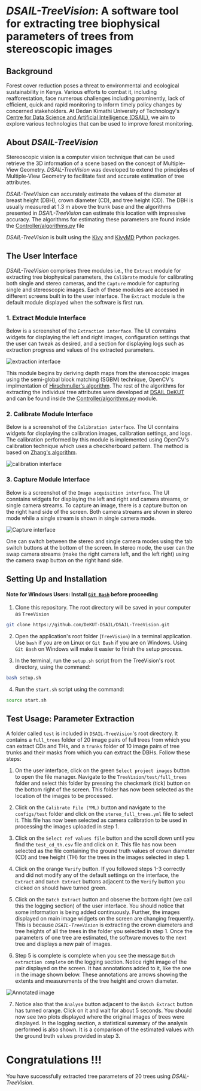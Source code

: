 # *DSAIL-TreeVision*: A software tool for extracting tree biophysical parameters of trees from stereoscopic images

## Background
Forest cover reduction poses a threat to environmental and ecological sustainability in Kenya. Various efforts to combat it, including reafforestation, face numerous challenges including prominently, lack of efficient, quick and rapid monitoring to inform timely policy changes by concerned stakeholders. At Dedan Kimathi University of Technology's [Centre for Data Science and Artificial Intelligence (DSAIL)]((https://dsail.dkut.ac.ke/)), we aim to explore various technologies that can be used to improve forest monitoring.

## About *DSAIL-TreeVision*
Stereoscopic vision is a computer vision technique that can be used retrieve the 3D information of a scene based on the concept of Multiple-View Geometry. *DSAIL-TreeVision* was developed to extend the principles of Multiple-View Geometry to facilitate fast and accurate estimation of tree attributes. 

*DSAIL-TreeVision* can accurately estimate the values of the diameter at breast height (DBH), crown diameter (CD), and tree height (CD). The DBH is usually measured at 1.3 m above the trunk base and the algorithms presented in *DSAIL-TreeVision* can estimate this location with impressive accuracy. The algorithms for estimating these parameters are found inside the [Controller/algorithms.py](./Controller/algorithms.py) file

*DSAIL-TreeVision* is built using the [Kivy](https://kivy.org/) and [KivyMD](https://kivymd.readthedocs.io/en/1.1.1/) Python packages.

## The User Interface
*DSAIL-TreeVision* comprises three modules i.e., the `Extract` module for extracting tree biophysical parameters, the `Calibrate` module for calibrating both single and stereo cameras, and the `Capture` module for capturing single and stereoscopic images. Each of these modules are accessed in different screens built in to the user interface. The `Extract` module is the default module displayed when the software is first run.

### 1. Extract Module Interface
Below is a screenshot of the `Extraction interface`. The UI conntains widgets for displaying the left and right images, configuration settings that the user can tweak as desired, and a section for displaying logs such as extraction progress and values of the extracted parameters.

![extraction interface](./assets/images/readme/extract_main.png)

This module begins by deriving depth maps from the stereoscopic images using the semi-global block matching (SGBM) technique, OpenCV's implmentation of [Hirschmuller's algorithm](https://doi.org/10.1109/TPAMI.2007.1166). The rest of the algorithms for extracting the individual tree attributes were developed at [DSAIL DeKUT](https://dsail.dkut.ac.ke/) and can be found inside the [Controller/algorithms.py](./Controller/algorithms.py) module.

### 2. Calibrate Module Interface
Below is a screenshot of the `Calibration interface`. The UI conntains widgets for displaying the calibration images, calibration settings, and logs. The calibration performed by this module is implemented using OpenCV's calibration technique which uses a checkherboard pattern. The method is based on [Zhang's algorithm](https://doi.org/10.1109/34.888718).

![calibration interface](./assets/images/readme/calib_main_ui.png)

### 3. Capture Module Interface
Below is a screenshot of the `Image acquisition interface`. The UI conntains widgets for displaying the left and right and camera streams, or single camera streams. To capture an image, there is a capture button on the right hand side of the screen. Both camera streams are shown in stereo mode while a single stream is shown in single camera mode. 

![Capture interface](./assets/images/readme/stereo_on.PNG)

One can switch between the stereo and single camera modes using the tab switch buttons at the bottom of the screen. In stereo mode, the user can the swap camera streams (make the right camera left, and the left right) using the camera swap button on the right hand side.

## Setting Up and Installation
#### Note for Windows Users: Install [`Git Bash`](https://git-scm.com/download/win) before proceeding
1. Clone this repository. The root directory will be saved in your computer as `TreeVision`
```bash
git clone https://github.com/DeKUT-DSAIL/DSAIL-TreeVision.git
```

2. Open the application's root folder (`TreeVision`) in a terminal application. Use `bash` if you are on Linux or `Git Bash` if you are on Windows. Using `Git Bash` on Windows will make it easier to finish the setup process.

3. In the terminal, run the `setup.sh` script from the TreeVision's root directory, using the command:
```bash
bash setup.sh
```

4. Run the `start.sh` script using the command:
```bash
source start.sh
```

## Test Usage: Parameter Extraction
A folder called `test` is included in `DSAIL-TreeVision`'s root directory. It contains a `full_trees` folder of 20 image pairs of full trees from which you can extract CDs and THs, and a `trunks` folder of 10 image pairs of tree trunks and their masks from which you can extract the DBHs. Follow these steps:

1. On the user interface, click on the green `Select project images` button to open the file manager. Navigate to the `TreeVision/test/full_trees` folder and select this folder by pressing the checkmark (tick) button on the bottom right of the screen. This folder has now been selected as the location of the images to be processed.

2. Click on the `Calibrate File (YML)` button and navigate to the `configs/test` folder and click on the `stereo_full_trees.yml` file to select it. This file has now been selected as camera calibration to be used in processing the images uploaded in step 1.

3. Click on the `Select ref values file` button and the scroll down until you find the `test_cd_th.csv` file and click on it. This file has now been selected as the file containing the ground truth values of crown diameter (CD) and tree height (TH) for the trees in the images selected in step 1.

4. Click on the orange `Verify` button. If you followed steps 1-3 correctly and did not modify any of the default settings on the interface, the `Extract` and `Batch Extract` buttons adjacent to the `Verify` button you clicked on should have turned green.

5. Click on the `Batch Extract` button and observe the bottom right (we call this the logging section) of the user interface. You should notice that some information is being added continuously. Further, the images displayed on main image widgets on the screen are changing frequently. This is because *`DSAIL-TreeVision`* is extracting the crown diameters and tree heights of all the trees in the folder you selected in step 1. Once the parameters of one tree are estimated, the software moves to the next tree and displays a new pair of images.

6. Step 5 is complete is complete when you see the message `Batch extraction complete` on the logging section. Notice right image of the pair displayed on the screen. It has annotations added to it, like the one in the image shown below. These annotations are arrows showing the extents and measurements of the tree height and crown diameter. 

![Annotated image](./assets/images/readme/annotated.jpg)

7. Notice also that the `Analyse` button adjacent to the `Batch Extract` button has turned orange. Click on it and wait for about 5 seconds. You should now see two plots displayed where the original images of trees were displayed. In the logging section, a statistical summary of the analysis performed is also shown. It is a comparison of the estimated values with the ground truth values provided in step 3.

# Congratulations !!!
You have successfully extracted tree parameters of 20 trees using *DSAIL-TreeVision*.